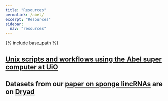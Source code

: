 ```yaml
---
title: "Resources"
permalink: /abel/
excerpt: "Resources"
sidebar: 
  nav: "resources"
---
```


{% include base_path %}

## [Unix scripts and workflows using the Abel super computer at UiO](https://jonbra.github.io/resources/intro/)

## Datasets from our [paper on sponge lincRNAs](http://rspb.royalsocietypublishing.org/content/282/1821/20151746) are on [Dryad](http://datadryad.org/resource/doi:10.5061/dryad.v83fj)



